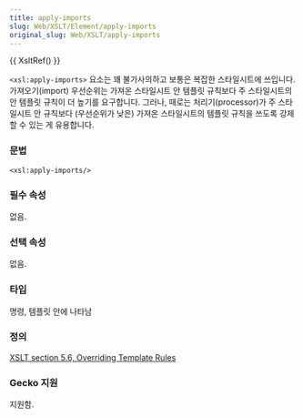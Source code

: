 ```yaml
---
title: apply-imports
slug: Web/XSLT/Element/apply-imports
original_slug: Web/XSLT/apply-imports
---
```


{{ XsltRef() }}

`<xsl:apply-imports>` 요소는 꽤 불가사의하고 보통은 복잡한 스타일시트에 쓰입니다. 가져오기(import) 우선순위는 가져온 스타일시트 안 템플릿 규칙보다 주 스타일시트의 안 템플릿 규칙이 더 높기를 요구합니다. 그러나, 때로는 처리기(processor)가 주 스타일시트 안 규칙보다 (우선순위가 낮은) 가져온 스타일시트의 템플릿 규칙을 쓰도록 강제할 수 있는 게 유용합니다.

### 문법

```
<xsl:apply-imports/>
```

### 필수 속성

없음.

### 선택 속성

없음.

### 타입

명령, 템플릿 안에 나타남

### 정의

[XSLT section 5.6, Overriding Template Rules](http://www.w3.org/TR/xslt#apply-imports)

### Gecko 지원

지원함.
